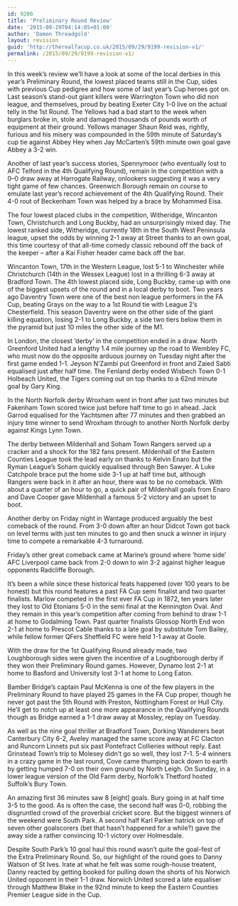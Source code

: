 ```yaml
---
id: 9200
title: 'Preliminary Round Review'
date: '2015-09-29T04:14:05+01:00'
author: 'Damon Threadgold'
layout: revision
guid: 'http://therealfacup.co.uk/2015/09/29/9199-revision-v1/'
permalink: /2015/09/29/9199-revision-v1/
---
```


<div class="itemIntroText">In this week’s review we’ll have a look at some of the local derbies in this year’s Preliminary Round, the lowest placed teams still in the Cup, sides with previous Cup pedigree and how some of last year’s Cup heroes got on.

</div><div class="itemFullText">Last season’s stand-out giant killers were Warrington Town who did non league, and themselves, proud by beating Exeter City 1-0 live on the actual telly in the 1st Round. The Yellows had a bad start to the week when burglars broke in, stole and damaged thousands of pounds worth of equipment at their ground. Yellows manager Shaun Reid was, rightly, furious and his misery was compounded in the 59th minute of Saturday’s cup tie against Abbey Hey when Jay McCarten’s 59th minute own goal gave Abbey a 3-2 win.

Another of last year’s success stories, Spennymoor (who eventually lost to AFC Telford in the 4th Qualifying Round), remain in the competition with a 0–0 draw away at Harrogate Railway, onlookers suggesting it was a very tight game of few chances. Greenwich Borough remain on course to emulate last year’s record achievement of the 4th Qualifying Round. Their 4-0 rout of Beckenham Town was helped by a brace by Mohammed Eisa.

The four lowest placed clubs in the competition, Witheridge, Wincanton Town, Christchurch and Long Buckby, had an unsurprisingly mixed day. The lowest ranked side, Witheridge, currently 18th in the South West Peninsula league, upset the odds by winning 2-1 away at Street thanks to an own goal, this time courtesy of that all-time comedy classic rebound off the back of the keeper – after a Kai Fisher header came back off the bar.

Wincanton Town, 17th in the Western League, lost 5-1 to Winchester while Christchurch (14th in the Wessex League) lost in a thrilling 6-3 away at Bradford Town. The 4th lowest placed side, Long Buckby, came up with one of the biggest upsets of the round and in a local derby to boot. Two years ago Daventry Town were one of the best non league performers in the FA Cup, beating Grays on the way to a 1st Round tie with League 2’s Chesterfield. This season Daventry were on the other side of the giant killing equation, losing 2-1 to Long Buckby, a side two tiers below them in the pyramid but just 10 miles the other side of the M1.

In London, the closest ‘derby’ in the competition ended in a draw. North Greenford United had a lengthy 1.4 mile journey up the road to Wembley FC, who must now do the opposite arduous journey on Tuesday night after the first game ended 1-1. Jeyson N’Zambi put Greenford in front and Zaied Sabti equalised just after half time. The Fenland derby ended Wisbech Town 0-1 Holbeach United, the Tigers coming out on top thanks to a 62nd minute goal by Gary King.

In the North Norfolk derby Wroxham went in front after just two minutes but Fakenham Town scored twice just before half time to go in ahead. Jack Garrod equalised for the Yachtsmen after 77 minutes and then grabbed an injury time winner to send Wroxham through to another North Norfolk derby against Kings Lynn Town.

The derby between Mildenhall and Soham Town Rangers served up a cracker and a shock for the 182 fans present. Mildenhall of the Eastern Counties League took the lead early on thanks to Kelvin Enaro but the Ryman League’s Soham quickly equalised through Ben Sawyer. A Luke Catchpole brace put the home side 3-1 up at half time but, although Rangers were back in it after an hour, there was to be no comeback. With about a quarter of an hour to go, a quick pair of Mildenhall goals from Enaro and Dave Cooper gave Mildenhall a famous 5-2 victory and an upset to boot.

Another derby on Friday night in Wantage produced arguably the best comeback of the round. From 3-0 down after an hour Didcot Town got back on level terms with just ten minutes to go and then snuck a winner in injury time to compete a remarkable 4-3 turnaround.

Friday’s other great comeback came at Marine’s ground where ‘home side’ AFC Liverpool came back from 2-0 down to win 3-2 against higher league opponents Radcliffe Borough.

It’s been a while since these historical feats happened (over 100 years to be honest) but this round features a past FA Cup semi finalist and two quarter finalists. Marlow competed in the first ever FA Cup in 1872, ten years later they lost to Old Etonians 5-0 in the semi final at the Kennington Oval. And they remain in this year’s competition after coming from behind to draw 1-1 at home to Godalming Town. Past quarter finalists Glossop North End won 2-1 at home to Prescot Cable thanks to a late goal by substitute Tom Bailey, while fellow former QFers Sheffield FC were held 1-1 away at Goole.

With the draw for the 1st Qualifying Round already made, two Loughborough sides were given the incentive of a Loughborough derby if they won their Preliminary Round games. However, Dynamo lost 2-1 at home to Basford and University lost 3-1 at home to Long Eaton.

Bamber Bridge’s captain Paul McKenna is one of the few players in the Preliminary Round to have played 25 games in the FA Cup proper, though he never got past the 5th Round with Preston, Nottingham Forest or Hull City. He’ll get to notch up at least one more appearance in the Qualifying Rounds though as Bridge earned a 1-1 draw away at Mossley, replay on Tuesday.

As well as the nine goal thriller at Bradford Town, Dorking Wanderers beat Canterbury City 6-2, Aveley managed the same score away at FC Clacton and Runcorn Linnets put six past Pontefract Collieries without reply. East Grinstead Town’s trip to Molesey didn’t go so well, they lost 7-1. 5-4 winners in a crazy game in the last round, Cove came thumping back down to earth by getting humped 7-0 on their own ground by North Leigh. On Sunday, in a lower league version of the Old Farm derby, Norfolk’s Thetford hosted Suffolk’s Bury Town.

An amazing first 36 minutes saw 8 \[eight\] goals. Bury going in at half time 3-5 to the good. As is often the case, the second half was 0-0, robbing the disgruntled crowd of the proverbial cricket score. But the biggest winners of the weekend were South Park. A second half Karl Parker hatrick on top of seven other goalscorers (bet that hasn’t happened for a while?) gave the away side a rather convincing 10-1 victory over Holmesdale.

Despite South Park’s 10 goal haul this round wasn’t quite the goal-fest of the Extra Preliminary Round. So, our highlight of the round goes to Danny Watson of St Ives. Irate at what he felt was some rough-house treatent, Danny reacted by getting booked for pulling down the shorts of his Norwich United opponent in their 1-1 draw. Norwich United scored a late equaliser through Matthew Blake in the 92nd minute to keep the Eastern Counties Premier League side in the Cup.

</div>